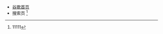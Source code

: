* [谷歌首页](https://auyeungme.github.io/the_odin_project/google_search/google-homepage/#)
* 搜索页 [^待完成]
[^待完成]: 11111
